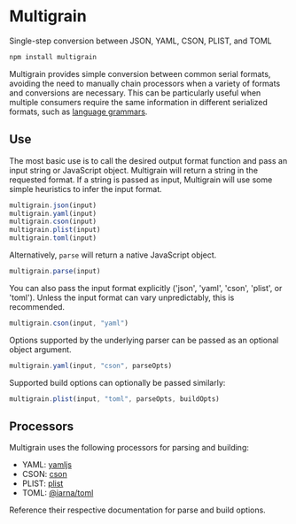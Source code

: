 # Multigrain
Single-step conversion between JSON, YAML, CSON, PLIST, and TOML

```sh
npm install multigrain
```

Multigrain provides simple conversion between common serial formats, avoiding the need to manually chain processors when a variety of formats and conversions are necessary. This can be particularly useful when multiple consumers require the same information in different serialized formats, such as [language grammars]().

## Use

The most basic use is to call the desired output format function and pass an input string or JavaScript object. Multigrain will return a string in the requested format. If a string is passed as input, Multigrain will use some simple heuristics to infer the input format.

```js
multigrain.json(input)
multigrain.yaml(input)
multigrain.cson(input)
multigrain.plist(input)
multigrain.toml(input)
```

Alternatively, `parse` will return a native JavaScript object.

```js
multigrain.parse(input)
```

You can also pass the input format explicitly ('json', 'yaml', 'cson', 'plist', or 'toml'). Unless the input format can vary unpredictably, this is recommended.

```js
multigrain.cson(input, "yaml")
```

Options supported by the underlying parser can be passed as an optional object argument.

```js
multigrain.yaml(input, "cson", parseOpts)
```

Supported build options can optionally be passed similarly:

```js
multigrain.plist(input, "toml", parseOpts, buildOpts)
```

## Processors

Multigrain uses the following processors for parsing and building:

- YAML: [yamljs]()
- CSON: [cson]()
- PLIST: [plist]()
- TOML: [@iarna/toml]()

Reference their respective documentation for parse and build options.
